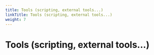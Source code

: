 ```yaml
---
title: Tools (scripting, external tools...)
linkTitle: Tools (scripting, external tools...)
weight: 7
---
```


# Tools (scripting, external tools...)
